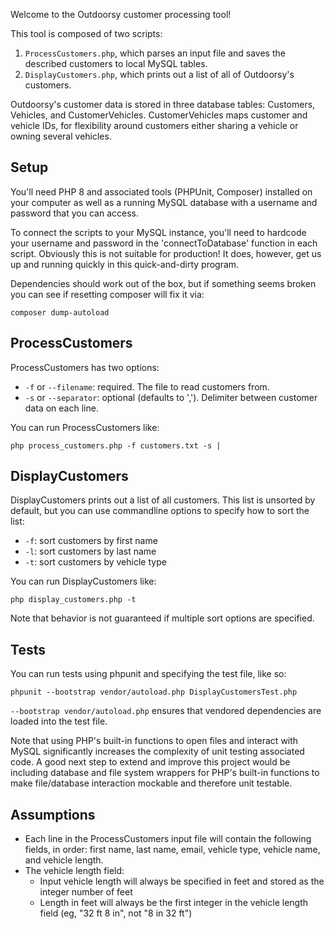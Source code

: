 Welcome to the Outdoorsy customer processing tool!

This tool is composed of two scripts:
1. `ProcessCustomers.php`, which parses an input file and saves the described customers to local MySQL tables.
2. `DisplayCustomers.php`, which prints out a list of all of Outdoorsy's customers.

Outdoorsy's customer data is stored in three database tables: Customers, Vehicles, and CustomerVehicles.
CustomerVehicles maps customer and vehicle IDs, for flexibility around customers either sharing a vehicle
or owning several vehicles.

## Setup
You'll need PHP 8 and associated tools (PHPUnit, Composer) installed on your computer as well as a
running MySQL database with a username and password that you can access.

To connect the scripts to your MySQL instance, you'll need to hardcode your username and password in the
'connectToDatabase' function in each script. Obviously this is not suitable for production! It does, however,
get us up and running quickly in this quick-and-dirty program.

Dependencies should work out of the box, but if something seems broken you can see if resetting composer
will fix it via:
```
composer dump-autoload
```

## ProcessCustomers
ProcessCustomers has two options:
- `-f` or `--filename`: required. The file to read customers from.
- `-s` or `--separator`: optional (defaults to ','). Delimiter between customer data on each line.

You can run ProcessCustomers like:
```
php process_customers.php -f customers.txt -s |
```


## DisplayCustomers
DisplayCustomers prints out a list of all customers. This list is unsorted by default, but you can use
commandline options to specify how to sort the list:
- `-f`: sort customers by first name
- `-l`: sort customers by last name
- `-t`: sort customers by vehicle type

You can run DisplayCustomers like:
```
php display_customers.php -t
```

Note that behavior is not guaranteed if multiple sort options are specified.


## Tests
You can run tests using phpunit and specifying the test file, like so:

```
phpunit --bootstrap vendor/autoload.php DisplayCustomersTest.php
```

`--bootstrap vendor/autoload.php` ensures that vendored dependencies are loaded into the test file.

Note that using PHP's built-in functions to open files and interact with MySQL significantly increases the
complexity of unit testing associated code. A good next step to extend and improve this project would be
including database and file system wrappers for PHP's built-in functions to make file/database interaction
mockable and therefore unit testable.


## Assumptions
- Each line in the ProcessCustomers input file will contain the following fields, in order: first name, last name,
  email, vehicle type, vehicle name, and vehicle length.
- The vehicle length field:
    - Input vehicle length will always be specified in feet and stored as the integer number of feet
    - Length in feet will always be the first integer in the vehicle length field (eg, "32 ft 8 in", not "8 in 32 ft")